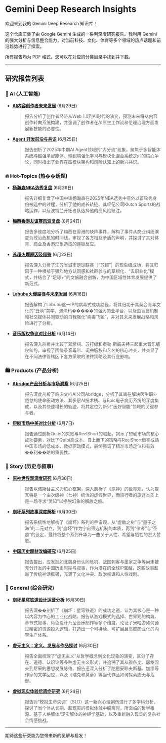 # Gemini Deep Research Insights

欢迎来到我的 Gemini Deep Research 知识库！

这个仓库汇集了由 Google Gemini 生成的一系列深度研究报告。我利用 Gemini 的强大分析与信息整合能力，对当前科技、文化、体育等多个领域的热点话题和前沿趋势进行了探索。

所有报告均为 PDF 格式，您可以在对应的分类目录中找到并下载。

---

## 研究报告列表

### 🤖 AI (人工智能)

*   **[AI内容创作者未来发展](./ai/AI内容创作者未来发展_.pdf)** (6月29日)
    > 报告分析了创作者经济从Web 1.0到AI时代的演变，预测未来将从内容创作转向系统构建，并强调了创作者在AI原生工作流和伦理治理方面发展新技能的必要性。

*   **[Agent 开发前沿与共识](./ai/Agent%20开发前沿与共识_.pdf)** (6月25日)
    > 报告剖析了2025年中期AI Agent领域的“大分流”现象，聚焦于多智能体系统与超强单智能体、端到端强化学习与模块化混合系统之间的核心争论，同时指出了业界在四模块架构和风险认知上的新兴共识。

### 🔥 Hot-Topics (热��话题)

*   **[杨瀚森NBA选秀复盘](./hot-topics/杨瀚森NBA选秀复盘_.pdf)** (6月26日)
    > 报告详细复盘了中国中锋杨瀚森在2025年NBA选秀中意外以首轮秀身份被选中的过程，分析了他的成长轨迹、其经纪公司Klutch Sports的战略运作，以及波特兰开拓者队选择他的高风险赌注。

*   **[梅西香港友谊赛风波复盘](./hot-topics/梅西香港友谊赛风波复盘_.pdf)** (6月24日)
    > 报告多维度地分析了梅西在香港的缺阵事件，解构了事件从商业纠纷演变为政治危机的时间线，审视了各方相互矛盾的声明，并探讨了其对体育、商业及香港形象造成的连锁反应。

*   **[苏超火爆原因及借鉴](./hot-topics/苏超火爆原因及借鉴_.pdf)** (6月23日)
    > 报告深入分析了江苏省城市足球联赛（“苏超”）的现象级成功，将其归因于一种根植于强烈地方认同感和社群参与的草根化、“去职业化”模式，并结合了“足球+”的文旅融合创新，为中国区域性体育发展提供了新范式。

*   **[Labubu火爆路径与未来发展](./hot-topics/Labubu火爆路径与未来发展_.pdf)** (6月16日)
    > 报告解构了Labubu这一IP的病毒式成功路径，将其归功于其契合青年文化的“丑萌”美学、泡泡玛�����的强大商业平台，以及由盲盒机制和社交媒体共同驱动的自我强化“病毒飞轮”，并对其未来发展战略和风险进行了分析。

*   **[音乐版权争议对比分析](./hot-topics/音乐版权争议对比分析_.pdf)** (6月14日)
    > 报告深入剖析并比较了邓紫棋、苏打绿和泰勒·斯威夫特三起重大音乐版权纠纷，审视了围绕录音母带、词曲版权和艺名的核心冲突，并突显了在不同法律管辖区下各方采取的法律策略及其行业影响。

### 🛍️ Products (产品分析)

*   **[Abridge产品分析与市场洞察](./products/Abridge产品分析与市场洞察_.pdf)** (6月25日)
    > 报告深度剖析了临床文档AI公司Abridge，分析了其旨在解决医生职业倦怠的使命驱动方法、其多层AI技术栈、与Epic电子病历系统的深度集成，以及其快速增长的轨迹，将其定位为新兴“医疗智能”领域的关键参与者。

*   **[短剧市场中美对比分析](./products/短剧市场中美对比分析_.pdf)** (6月7日)
    > 报告通过剖析Quibi的失败与ReelShort的崛起，揭示了短剧市场的核心成功要素，对比了Quibi高成本、自上而下的策略与ReelShort借鉴成熟中国市场的低成本、数据驱动模式，最终强调了精准市场定位和有效��利��略的重要性。

### 📜 Story (历史与叙事)

*   **[原神世界观深度研究](./story/原神世界观深度研究_.pdf)** (6月30日)
    > 报告以诺斯替主义为核心框架，深入剖析了《原神》的世界观，认为提瓦特是一个由次级神（七神）统治的虚假世界，而旅行者的旅途本质上是一场寻求“灵知”以挣脱幻象的解放之旅。

*   **[崩坏系列故事深度解析](./story/崩坏系列故事深度解析_.pdf)** (6月30日)
    > 报告系统性地解构了《崩坏》系列的宇宙观，从“虚数之树”与“量子之海”的二元对立，到“崩坏”作为宇宙筛选机制的本质，再到“律者”与“圣痕”的设定，最终将整个系列升华为一曲关于人性、希望与牺牲的宏大赞歌。

*   **[中国历史题材改编研究](./story/中国历史题材改编研究_.pdf)** (6月25日)
    > 报告提出，应发掘如北魏身份认同危机、战国刺客与墨家之争等尚未被充分开发的中国历史时期与叙事，作为潜在的全球IP宝藏，这些故事超越了传统神话框架，充满了文化冲突、政治权谋和人性戏剧。

### 📄 General (综合研究)

*   **[崩坏星穹铁道设计运营分析](./崩坏星穹铁道设计运营分析_.pdf)** (6月30日)
    > 报告深��剖析了《崩坏：星穹铁道》的成功之道，认为其核心是一种以内容为中心的工业化战略。报告从游戏模式的选择、世界观的构筑、章节式叙事、角色设计乃至音乐制作等多个维度，论证了米哈游如何通过精密的资源投入逻辑，打造出一个可持续、可扩展且高度商业化的内容生产体系。

*   **[虚无主义：定义、发展与作品探讨](./虚无主义：定义、发展与作品探讨_.pdf)** (6月30日)
    > 报告全面梳理了“虚无主义”从哲学概念到文化现象的演变，区分了存在、道德、认识论等多种虚无主义形式，并追溯了其从雅各比、屠格涅夫到尼采的思想发展脉络。报告还深入分析了陀思妥耶夫斯基、加缪等作家的文学回应，以及《瑞克和莫蒂》等当代作品如何探索虚无与荒诞。

*   **[虚拟现实体验后遗症研究](./虚拟现实体验后遗症研究_.pdf)** (6月24日)
    > 报告对“模拟生命失调”（SLD）这一新兴心理创伤进行了多学科分析，探讨了当个体从长期、超现实的模拟体验中脱离时，所面临的哲学根源、基于人格解体/现实解体的神经学基础，以及重新融入现实的复杂社会情感挑战。

---

期待这些研究能为您带来新的见解与启发！
